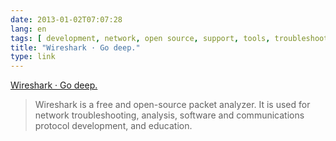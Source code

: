 ```yaml
---
date: 2013-01-02T07:07:28
lang: en
tags: [ development, network, open source, support, tools, troubleshooting ]
title: "Wireshark · Go deep."
type: link
---
```


[Wireshark · Go deep.](http://www.wireshark.org/)

> Wireshark is a free and open-source packet analyzer. It is used for
> network troubleshooting, analysis, software and communications
> protocol development, and education.

